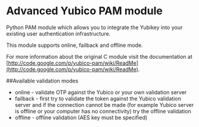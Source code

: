 Advanced Yubico PAM module
===

Python PAM module which allows you to integrate the Yubikey into your existing user authentication infrastructure.

This module supports online, failback and offline mode.

For more information about the original C module visit the documentation at [http://code.google.com/p/yubico-pam/wiki/ReadMe](http://code.google.com/p/yubico-pam/wiki/ReadMe).

##Available validation modes

- online - validate OTP against the Yubico or your own validation server
- failback - first try to validate the token against the Yubico validation server and if the connection cannot be made (for example Yubico server is offline or your computer has no connectivity) try the offline validation
- offline - offline validation (AES key must be specified)
